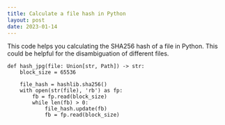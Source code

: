```yaml
---
title: Calculate a file hash in Python
layout: post
date: 2023-01-14
---
```


This code helps you calculating the SHA256 hash of a file in Python. This could be helpful for the disambiguation of different files.

```
def hash_jpg(file: Union[str, Path]) -> str:
    block_size = 65536

    file_hash = hashlib.sha256()
    with open(str(file), 'rb') as fp:
        fb = fp.read(block_size)
        while len(fb) > 0:
            file_hash.update(fb)
            fb = fp.read(block_size)
```

